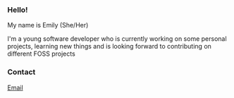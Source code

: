### Hello!

My name is Emily (She/Her)

I'm a young software developer who is currently working on some personal projects, learning new things and is looking forward to contributing on different FOSS projects

### Contact

<a href="mailto:emmvi@protonmail.com">Email</a>
